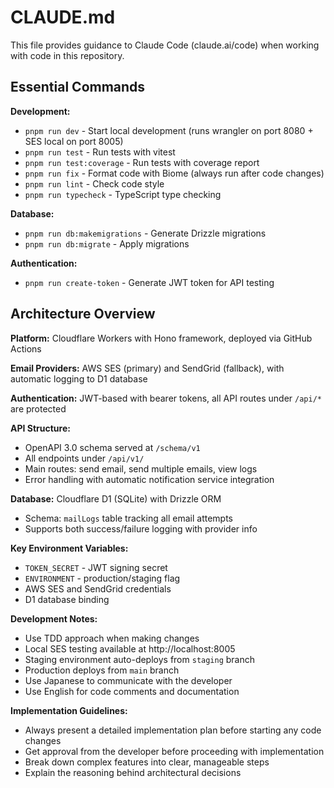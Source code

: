 # CLAUDE.md

This file provides guidance to Claude Code (claude.ai/code) when working with code in this repository.

## Essential Commands

**Development:**
- `pnpm run dev` - Start local development (runs wrangler on port 8080 + SES local on port 8005)
- `pnpm run test` - Run tests with vitest
- `pnpm run test:coverage` - Run tests with coverage report
- `pnpm run fix` - Format code with Biome (always run after code changes)
- `pnpm run lint` - Check code style
- `pnpm run typecheck` - TypeScript type checking

**Database:**
- `pnpm run db:makemigrations` - Generate Drizzle migrations
- `pnpm run db:migrate` - Apply migrations

**Authentication:**
- `pnpm run create-token` - Generate JWT token for API testing

## Architecture Overview

**Platform:** Cloudflare Workers with Hono framework, deployed via GitHub Actions

**Email Providers:** AWS SES (primary) and SendGrid (fallback), with automatic logging to D1 database

**Authentication:** JWT-based with bearer tokens, all API routes under `/api/*` are protected

**API Structure:**
- OpenAPI 3.0 schema served at `/schema/v1`
- All endpoints under `/api/v1/`
- Main routes: send email, send multiple emails, view logs
- Error handling with automatic notification service integration

**Database:** Cloudflare D1 (SQLite) with Drizzle ORM
- Schema: `mailLogs` table tracking all email attempts
- Supports both success/failure logging with provider info

**Key Environment Variables:**
- `TOKEN_SECRET` - JWT signing secret
- `ENVIRONMENT` - production/staging flag
- AWS SES and SendGrid credentials
- D1 database binding

**Development Notes:**
- Use TDD approach when making changes
- Local SES testing available at http://localhost:8005
- Staging environment auto-deploys from `staging` branch
- Production deploys from `main` branch
- Use Japanese to communicate with the developer
- Use English for code comments and documentation

**Implementation Guidelines:**
- Always present a detailed implementation plan before starting any code changes
- Get approval from the developer before proceeding with implementation
- Break down complex features into clear, manageable steps
- Explain the reasoning behind architectural decisions
